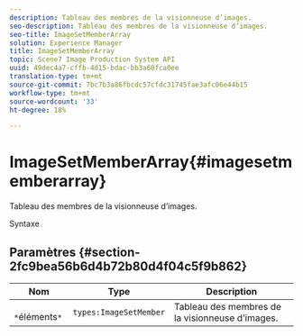 ```yaml
---
description: Tableau des membres de la visionneuse d’images.
seo-description: Tableau des membres de la visionneuse d’images.
seo-title: ImageSetMemberArray
solution: Experience Manager
title: ImageSetMemberArray
topic: Scene7 Image Production System API
uuid: 49dec4a7-cffb-4d15-bdac-bb3a60fca0ee
translation-type: tm+mt
source-git-commit: 7bc7b3a86fbcdc57cfdc31745fae3afc06e44b15
workflow-type: tm+mt
source-wordcount: '33'
ht-degree: 18%

---
```



# ImageSetMemberArray{#imagesetmemberarray}

Tableau des membres de la visionneuse d’images.

Syntaxe

## Paramètres {#section-2fc9bea56b6d4b72b80d4f04c5f9b862}

| Nom | Type | Description |
|---|---|---|
| ` *`éléments`*` | `types:ImageSetMember` | Tableau des membres de la visionneuse d’images. |

